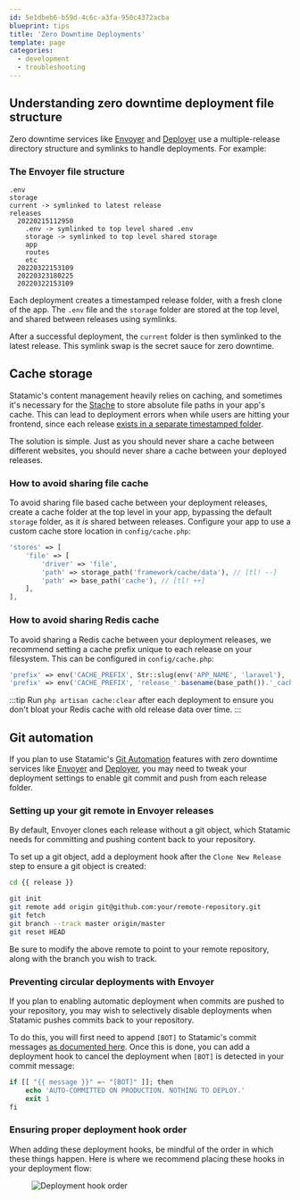 ```yaml
---
id: 5e1dbeb6-b59d-4c6c-a3fa-950c4372acba
blueprint: tips
title: 'Zero Downtime Deployments'
template: page
categories:
  - development
  - troubleshooting
---
```

## Understanding zero downtime deployment file structure

Zero downtime services like [Envoyer](https://envoyer.io/) and [Deployer](https://deployer.org/) use a multiple-release directory structure and symlinks to handle deployments. For example:

### The Envoyer file structure

``` files theme:serendipity-light
.env
storage
current -> symlinked to latest release
releases
  20220215112950
    .env -> symlinked to top level shared .env
    storage -> symlinked to top level shared storage
    app
    routes
    etc
  20220322153109
  20220323180225
  20220322153109
```

Each deployment creates a timestamped release folder, with a fresh clone of the app. The `.env` file and the `storage` folder are stored at the top level, and shared between releases using symlinks.

After a successful deployment, the `current` folder is then symlinked to the latest release. This symlink swap is the secret sauce for zero downtime.

## Cache storage

Statamic's content management heavily relies on caching, and sometimes it's necessary for the [Stache](/stache) to store absolute file paths in your app's cache. This can lead to deployment errors when while users are hitting your frontend, since each release [exists in a separate timestamped folder](#understanding-zero-downtime-deployment-file-structure).

The solution is simple. Just as you should never share a cache between different websites, you should never share a cache between your deployed releases.

### How to avoid sharing file cache

To avoid sharing file based cache between your deployment releases, create a cache folder at the top level in your app, bypassing the default `storage` folder, as it _is_ shared between releases. Configure your app to use a custom cache store location in `config/cache.php`:

```php
'stores' => [
    'file' => [
        'driver' => 'file',
        'path' => storage_path('framework/cache/data'), // [tl! --]
        'path' => base_path('cache'), // [tl! ++]
    ],
],
```

### How to avoid sharing Redis cache

To avoid sharing a Redis cache between your deployment releases, we recommend setting a cache prefix unique to each release on your filesystem. This can be configured in `config/cache.php`:

```php
'prefix' => env('CACHE_PREFIX', Str::slug(env('APP_NAME', 'laravel'), '_').'_cache'), // [tl! --]
'prefix' => env('CACHE_PREFIX', 'release_'.basename(base_path()).'_cache'), // [tl! ++]
```

:::tip
Run `php artisan cache:clear` after each deployment to ensure you don't bloat your Redis cache with old release data over time.
:::

## Git automation

If you plan to use Statamic's [Git Automation](/git-automation) features with zero downtime services like [Envoyer](https://envoyer.io/) and [Deployer](https://deployer.org/), you may need to tweak your deployment settings to enable git commit and push from each release folder.

### Setting up your git remote in Envoyer releases

By default, Envoyer clones each release without a git object, which Statamic needs for committing and pushing content back to your repository.

To set up a git object, add a deployment hook after the `Clone New Release` step to ensure a git object is created:

```bash
cd {{ release }}

git init
git remote add origin git@github.com:your/remote-repository.git
git fetch
git branch --track master origin/master
git reset HEAD
```

Be sure to modify the above remote to point to your remote repository, along with the branch you wish to track.

### Preventing circular deployments with Envoyer

If you plan to enabling automatic deployment when commits are pushed to your repository, you may wish to selectively disable deployments when Statamic pushes commits back to your repository.

To do this, you will first need to append `[BOT]` to Statamic's commit messages [as documented here](/git-automation#customizing-commits). Once this is done, you can add a deployment hook to cancel the deployment when `[BOT]` is detected in your commit message:

```php
if [[ "{{ message }}" =~ "[BOT]" ]]; then
    echo 'AUTO-COMMITTED ON PRODUCTION. NOTHING TO DEPLOY.'
    exit 1
fi
```

### Ensuring proper deployment hook order

When adding these deployment hooks, be mindful of the order in which these things happen. Here is where we recommend placing these hooks in your deployment flow:

<figure>
    <img src="/img/envoyer-deployment-hook-order.png" alt="Deployment hook order">
</figure>
